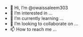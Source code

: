 - 👋 Hi, I’m @owaissaleem303
- 👀 I’m interested in ...
- 🌱 I’m currently learning ...
- 💞️ I’m looking to collaborate on ...
- 📫 How to reach me ...

<!---
owaissaleem303/owaissaleem303 is a ✨ special ✨ repository because its `README.md` (this file) appears on your GitHub profile.
You can click the Preview link to take a look at your changes.
--->

